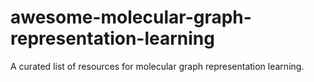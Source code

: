 # awesome-molecular-graph-representation-learning
A curated list of resources for molecular graph representation learning.

